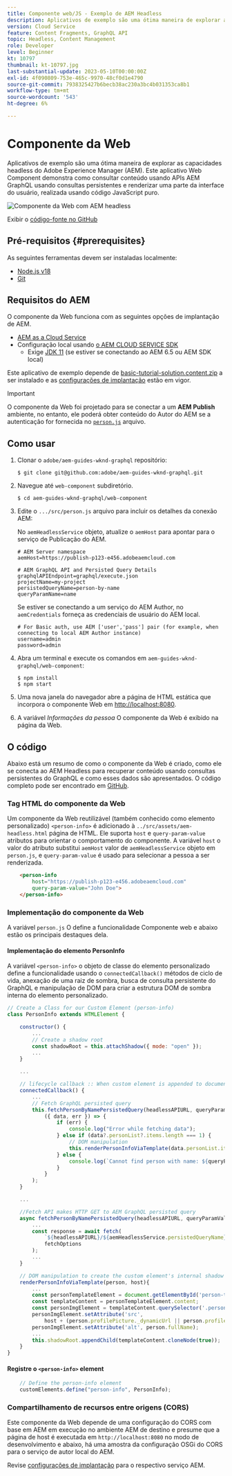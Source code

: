 ```yaml
---
title: Componente web/JS - Exemplo de AEM Headless
description: Aplicativos de exemplo são uma ótima maneira de explorar as capacidades headless do Adobe Experience Manager (AEM). Este aplicativo Web Component/JS demonstra como consultar conteúdo usando APIs AEM GraphQL usando consultas persistentes.
version: Cloud Service
feature: Content Fragments, GraphQL API
topic: Headless, Content Management
role: Developer
level: Beginner
kt: 10797
thumbnail: kt-10797.jpg
last-substantial-update: 2023-05-10T00:00:00Z
exl-id: 4f090809-753e-465c-9970-48cf0d1e4790
source-git-commit: 7938325427b6becb38ac230a3bc4b031353ca8b1
workflow-type: tm+mt
source-wordcount: '543'
ht-degree: 6%

---
```


# Componente da Web

Aplicativos de exemplo são uma ótima maneira de explorar as capacidades headless do Adobe Experience Manager (AEM). Este aplicativo Web Component demonstra como consultar conteúdo usando APIs AEM GraphQL usando consultas persistentes e renderizar uma parte da interface do usuário, realizada usando código JavaScript puro.

![Componente da Web com AEM headless](./assets/web-component/web-component.png)

Exibir o [código-fonte no GitHub](https://github.com/adobe/aem-guides-wknd-graphql/tree/main/web-component)

## Pré-requisitos {#prerequisites}

As seguintes ferramentas devem ser instaladas localmente:

+ [Node.js v18](https://nodejs.org/en/)
+ [Git](https://git-scm.com/)

## Requisitos do AEM

O componente da Web funciona com as seguintes opções de implantação de AEM.

+ [AEM as a Cloud Service](https://experienceleague.adobe.com/docs/experience-manager-cloud-service/content/implementing/deploying/overview.html?lang=pt-BR)
+ Configuração local usando [o AEM CLOUD SERVICE SDK](https://experienceleague.adobe.com/docs/experience-manager-learn/cloud-service/local-development-environment-set-up/overview.html?lang=pt-BR)
   + Exige [JDK 11](https://experience.adobe.com/#/downloads/content/software-distribution/en/general.html?1_group.propertyvalues.property=.%2Fjcr%3Acontent%2Fmetadata%2Fdc%3AsoftwareType&amp;1_group.propertyvalues.operation=equals&amp;1_group.propertyvalues.0_values=software-type%3Atooling&amp;fulltext=Oracle%7E+JDK%7E+11%7E&amp;orderby=%40jcr%3Acontent%2Fjcr%3AlastModified&amp;orderby.sort=desc&amp;layout=list&amp;p.offset=0&amp;p.limit=11) (se estiver se conectando ao AEM 6.5 ou AEM SDK local)

Este aplicativo de exemplo depende de [basic-tutorial-solution.content.zip](../multi-step/assets/explore-graphql-api/basic-tutorial-solution.content.zip) a ser instalado e as [configurações de implantação](../deployment/web-component.md) estão em vigor.


>[!IMPORTANT]
>
>O componente da Web foi projetado para se conectar a um __AEM Publish__ ambiente, no entanto, ele poderá obter conteúdo do Autor do AEM se a autenticação for fornecida no [`person.js`](https://github.com/adobe/aem-guides-wknd-graphql/blob/main/web-component/src/person.js#L11) arquivo.

## Como usar

1. Clonar o `adobe/aem-guides-wknd-graphql` repositório:

   ```shell
   $ git clone git@github.com:adobe/aem-guides-wknd-graphql.git
   ```

1. Navegue até `web-component` subdiretório.

   ```shell
   $ cd aem-guides-wknd-graphql/web-component
   ```

1. Edite o `.../src/person.js` arquivo para incluir os detalhes da conexão AEM:

   No `aemHeadlessService` objeto, atualize o `aemHost` para apontar para o serviço de Publicação do AEM.

   ```plain
   # AEM Server namespace
   aemHost=https://publish-p123-e456.adobeaemcloud.com
   
   # AEM GraphQL API and Persisted Query Details
   graphqlAPIEndpoint=graphql/execute.json
   projectName=my-project
   persistedQueryName=person-by-name
   queryParamName=name
   ```

   Se estiver se conectando a um serviço do AEM Author, no `aemCredentials` forneça as credenciais de usuário do AEM local.

   ```plain
   # For Basic auth, use AEM ['user','pass'] pair (for example, when connecting to local AEM Author instance)
   username=admin
   password=admin
   ```

1. Abra um terminal e execute os comandos em `aem-guides-wknd-graphql/web-component`:

   ```shell
   $ npm install
   $ npm start
   ```

1. Uma nova janela do navegador abre a página de HTML estática que incorpora o componente Web em [http://localhost:8080](http://localhost:8080).
1. A variável _Informações da pessoa_ O componente da Web é exibido na página da Web.

## O código

Abaixo está um resumo de como o componente da Web é criado, como ele se conecta ao AEM Headless para recuperar conteúdo usando consultas persistentes do GraphQL e como esses dados são apresentados. O código completo pode ser encontrado em [GitHub](https://github.com/adobe/aem-guides-wknd-graphql/tree/main/web-component).

### Tag HTML do componente da Web

Um componente da Web reutilizável (também conhecido como elemento personalizado) `<person-info>` é adicionado à `../src/assets/aem-headless.html` página de HTML. Ele suporta `host` e `query-param-value` atributos para orientar o comportamento do componente. A variável `host` o valor do atributo substitui `aemHost` valor de `aemHeadlessService` objeto em `person.js`, e `query-param-value` é usado para selecionar a pessoa a ser renderizada.

```html
    <person-info 
        host="https://publish-p123-e456.adobeaemcloud.com"
        query-param-value="John Doe">
    </person-info>
```

### Implementação do componente da Web

A variável `person.js` O define a funcionalidade Componente web e abaixo estão os principais destaques dela.

#### Implementação do elemento PersonInfo

A variável `<person-info>` o objeto de classe do elemento personalizado define a funcionalidade usando o `connectedCallback()` métodos de ciclo de vida, anexação de uma raiz de sombra, busca de consulta persistente do GraphQL e manipulação de DOM para criar a estrutura DOM de sombra interna do elemento personalizado.

```javascript
// Create a Class for our Custom Element (person-info)
class PersonInfo extends HTMLElement {

    constructor() {
        ...
        // Create a shadow root
        const shadowRoot = this.attachShadow({ mode: "open" });
        ...
    }

    ...

    // lifecycle callback :: When custom element is appended to document
    connectedCallback() {
        ...
        // Fetch GraphQL persisted query
        this.fetchPersonByNamePersistedQuery(headlessAPIURL, queryParamValue).then(
            ({ data, err }) => {
                if (err) {
                    console.log("Error while fetching data");
                } else if (data?.personList?.items.length === 1) {
                    // DOM manipulation
                    this.renderPersonInfoViaTemplate(data.personList.items[0], host);
                } else {
                    console.log(`Cannot find person with name: ${queryParamValue}`);
                }
            }
        );
    }

    ...

    //Fetch API makes HTTP GET to AEM GraphQL persisted query
    async fetchPersonByNamePersistedQuery(headlessAPIURL, queryParamValue) {
        ...
        const response = await fetch(
            `${headlessAPIURL}/${aemHeadlessService.persistedQueryName}${encodedParam}`,
            fetchOptions
        );
        ...
    }

    // DOM manipulation to create the custom element's internal shadow DOM structure
    renderPersonInfoViaTemplate(person, host){
        ...
        const personTemplateElement = document.getElementById('person-template');
        const templateContent = personTemplateElement.content;
        const personImgElement = templateContent.querySelector('.person_image');
        personImgElement.setAttribute('src',
            host + (person.profilePicture._dynamicUrl || person.profilePicture._path));
        personImgElement.setAttribute('alt', person.fullName);
        ...
        this.shadowRoot.appendChild(templateContent.cloneNode(true));
    }
}
```

#### Registre o `<person-info>` element

```javascript
    // Define the person-info element
    customElements.define("person-info", PersonInfo);
```

### Compartilhamento de recursos entre origens (CORS)

Este componente da Web depende de uma configuração do CORS com base em AEM em execução no ambiente AEM de destino e presume que a página de host é executada em `http://localhost:8080` no modo de desenvolvimento e abaixo, há uma amostra da configuração OSGi do CORS para o serviço de autor local do AEM.

Revise [configurações de implantação](../deployment/web-component.md) para o respectivo serviço AEM.
